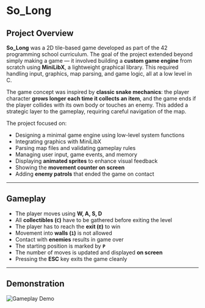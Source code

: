 # So_Long

## Project Overview

**So_Long** was a 2D tile-based game developed as part of the 42 programming school curriculum. The goal of the project extended beyond simply making a game — it involved building a **custom game engine** from scratch using **MiniLibX**, a lightweight graphical library. This required handling input, graphics, map parsing, and game logic, all at a low level in C.

The game concept was inspired by **classic snake mechanics**: the player character **grows longer each time it collects an item**, and the game ends if the player collides with its own body or touches an enemy. This added a strategic layer to the gameplay, requiring careful navigation of the map.

The project focused on:
- Designing a minimal game engine using low-level system functions
- Integrating graphics with MiniLibX
- Parsing map files and validating gameplay rules
- Managing user input, game events, and memory
- Displaying **animated sprites** to enhance visual feedback
- Showing the **movement counter on screen**
- Adding **enemy patrols** that ended the game on contact

---

## Gameplay

- The player moves using **W, A, S, D**
- All **collectibles (`C`)** have to be gathered before exiting the level
- The player has to reach the **exit (`E`)** to win
- Movement into **walls (`1`)** is not allowed
- Contact with **enemies** results in game over
- The starting position is marked by **`P`**
- The number of moves is updated and displayed **on screen**
- Pressing the **ESC** key exits the game cleanly

---

## Demonstration

![Gameplay Demo](https://media3.giphy.com/media/v1.Y2lkPTc5MGI3NjExbGdsa2I2NnJmNnkzMGluY3JodXdhY21xaGdxbGlrcWp0anNzbHV5ZyZlcD12MV9pbnRlcm5hbF9naWZfYnlfaWQmY3Q9Zw/3t8PCupffwkwGvgiUk/giphy.gif)

<!-- 
🎥 Add a gameplay GIF or video preview here later. 
You can use a screen recording tool (like OBS or Peek), convert it to GIF or upload the video directly.
Example:
![Gameplay Demo](./assets/demo.gif)
-->
